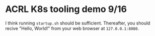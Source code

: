 # ACRL K8s tooling demo 9/16
I think running `startup.sh` should be sufficient. Thereafter, you should recive "Hello, World!" from your web browser at `127.0.0.1:8080`.

